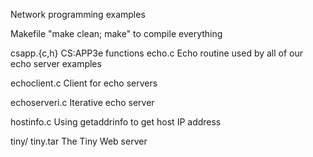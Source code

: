 Network programming examples

Makefile
"make clean; make" to compile everything

csapp.{c,h}
CS:APP3e functions
echo.c
Echo routine used by all of our echo server examples

echoclient.c
Client for echo servers

echoserveri.c
Iterative echo server

hostinfo.c
Using getaddrinfo to get host IP address

tiny/
tiny.tar
The Tiny Web server
